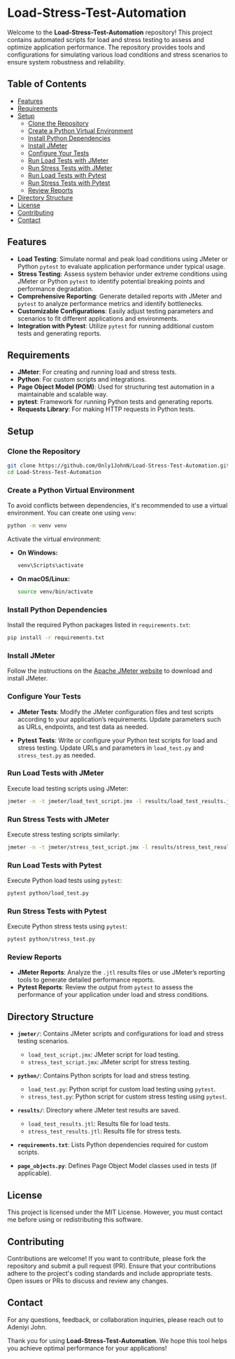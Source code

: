 # Load-Stress-Test-Automation

Welcome to the **Load-Stress-Test-Automation** repository! This project contains automated scripts for load and stress testing to assess and optimize application performance. The repository provides tools and configurations for simulating various load conditions and stress scenarios to ensure system robustness and reliability.

## Table of Contents

- [Features](#features)
- [Requirements](#requirements)
- [Setup](#setup)
  - [Clone the Repository](#clone-the-repository)
  - [Create a Python Virtual Environment](#create-a-python-virtual-environment)
  - [Install Python Dependencies](#install-python-dependencies)
  - [Install JMeter](#install-jmeter)
  - [Configure Your Tests](#configure-your-tests)
  - [Run Load Tests with JMeter](#run-load-tests-with-jmeter)
  - [Run Stress Tests with JMeter](#run-stress-tests-with-jmeter)
  - [Run Load Tests with Pytest](#run-load-tests-with-pytest)
  - [Run Stress Tests with Pytest](#run-stress-tests-with-pytest)
  - [Review Reports](#review-reports)
- [Directory Structure](#directory-structure)
- [License](#license)
- [Contributing](#contributing)
- [Contact](#contact)

## Features

- **Load Testing**: Simulate normal and peak load conditions using JMeter or Python `pytest` to evaluate application performance under typical usage.
- **Stress Testing**: Assess system behavior under extreme conditions using JMeter or Python `pytest` to identify potential breaking points and performance degradation.
- **Comprehensive Reporting**: Generate detailed reports with JMeter and `pytest` to analyze performance metrics and identify bottlenecks.
- **Customizable Configurations**: Easily adjust testing parameters and scenarios to fit different applications and environments.
- **Integration with Pytest**: Utilize `pytest` for running additional custom tests and generating reports.

## Requirements

- **JMeter**: For creating and running load and stress tests.
- **Python**: For custom scripts and integrations.
- **Page Object Model (POM)**: Used for structuring test automation in a maintainable and scalable way.
- **pytest**: Framework for running Python tests and generating reports.
- **Requests Library**: For making HTTP requests in Python tests.

## Setup

### Clone the Repository

```bash
git clone https://github.com/Only1JohnN/Load-Stress-Test-Automation.git
cd Load-Stress-Test-Automation
```

### Create a Python Virtual Environment

To avoid conflicts between dependencies, it's recommended to use a virtual environment. You can create one using `venv`:

```bash
python -m venv venv
```

Activate the virtual environment:

- **On Windows:**

    ```bash
    venv\Scripts\activate
    ```

- **On macOS/Linux:**

    ```bash
    source venv/bin/activate
    ```

### Install Python Dependencies

Install the required Python packages listed in `requirements.txt`:

```bash
pip install -r requirements.txt
```

### Install JMeter

Follow the instructions on the [Apache JMeter website](https://jmeter.apache.org/download_jmeter.cgi) to download and install JMeter.

### Configure Your Tests

- **JMeter Tests**: Modify the JMeter configuration files and test scripts according to your application’s requirements. Update parameters such as URLs, endpoints, and test data as needed.

- **Pytest Tests**: Write or configure your Python test scripts for load and stress testing. Update URLs and parameters in `load_test.py` and `stress_test.py` as needed.

### Run Load Tests with JMeter

Execute load testing scripts using JMeter:

```bash
jmeter -n -t jmeter/load_test_script.jmx -l results/load_test_results.jtl
```

### Run Stress Tests with JMeter

Execute stress testing scripts similarly:

```bash
jmeter -n -t jmeter/stress_test_script.jmx -l results/stress_test_results.jtl
```

### Run Load Tests with Pytest

Execute Python load tests using `pytest`:

```bash
pytest python/load_test.py
```

### Run Stress Tests with Pytest

Execute Python stress tests using `pytest`:

```bash
pytest python/stress_test.py
```

### Review Reports

- **JMeter Reports**: Analyze the `.jtl` results files or use JMeter’s reporting tools to generate detailed performance reports.
- **Pytest Reports**: Review the output from `pytest` to assess the performance of your application under load and stress conditions.

## Directory Structure

- **`jmeter/`**: Contains JMeter scripts and configurations for load and stress testing scenarios.
  - `load_test_script.jmx`: JMeter script for load testing.
  - `stress_test_script.jmx`: JMeter script for stress testing.

- **`python/`**: Contains Python scripts for load and stress testing.
  - `load_test.py`: Python script for custom load testing using `pytest`.
  - `stress_test.py`: Python script for custom stress testing using `pytest`.

- **`results/`**: Directory where JMeter test results are saved.
  - `load_test_results.jtl`: Results file for load tests.
  - `stress_test_results.jtl`: Results file for stress tests.

- **`requirements.txt`**: Lists Python dependencies required for custom scripts.
- **`page_objects.py`**: Defines Page Object Model classes used in tests (if applicable).

## License

This project is licensed under the MIT License. However, you must contact me before using or redistributing this software.

## Contributing

Contributions are welcome! If you want to contribute, please fork the repository and submit a pull request (PR). Ensure that your contributions adhere to the project's coding standards and include appropriate tests. Open issues or PRs to discuss and review any changes.

## Contact

For any questions, feedback, or collaboration inquiries, please reach out to Adeniyi John.

Thank you for using **Load-Stress-Test-Automation**. We hope this tool helps you achieve optimal performance for your applications!
